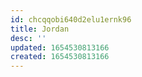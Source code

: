 ```yaml
---
id: chcqqobi640d2elu1ernk96
title: Jordan
desc: ''
updated: 1654530813166
created: 1654530813166
---
```


